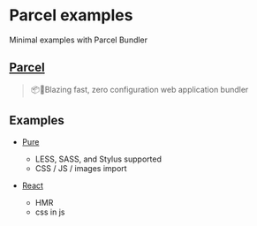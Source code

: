 # Parcel examples

Minimal examples with Parcel Bundler

## [Parcel](https://github.com/parcel-bundler/parcel)

> 📦🚀Blazing fast, zero configuration web application bundler

## Examples

- [Pure](https://github.com/leecade/parcel_examples/tree/master)
    + LESS, SASS, and Stylus supported
    + CSS / JS / images import

- [React](https://github.com/leecade/parcel_examples/tree/react)
    + HMR
    + css in js
